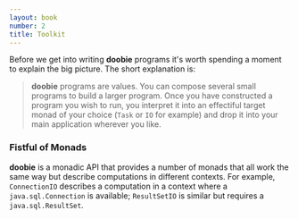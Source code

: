 ```yaml
---
layout: book
number: 2
title: Toolkit
---
```


Before we get into writing **doobie** programs it's worth spending a moment to explain the big picture. The short explanation is:

> **doobie** programs are values. You can compose several small programs to build a larger program. Once you have constructed a program you wish to run, you interpret it into an effectiful target monad of your choice (`Task` or `IO` for example) and drop it into your main application wherever you like.

### Fistful of Monads

**doobie** is a monadic API that provides a number of monads that all work the same way but describe computations in different contexts. For example, `ConnectionIO` describes a computation in a context where a `java.sql.Connection` is available; `ResultSetIO` is similar but requires a `java.sql.ResultSet`. 

